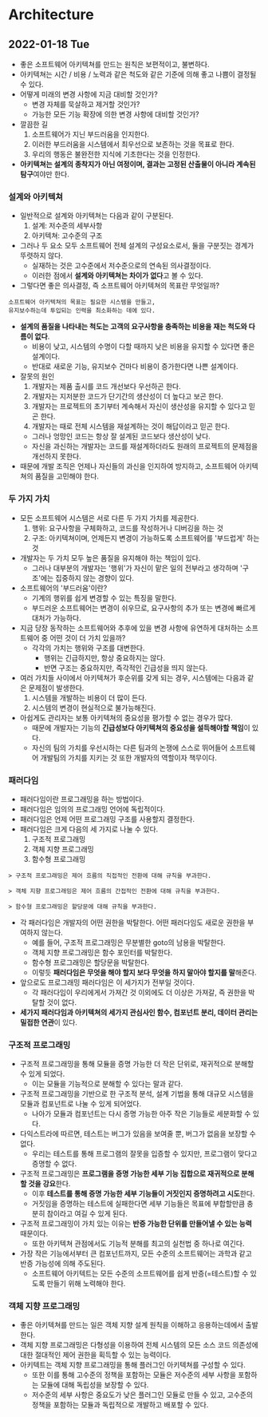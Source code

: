 # Architecture
## 2022-01-18 Tue

* 좋은 소프트웨어 아키텍쳐를 만드는 원칙은 보편적이고, 불변하다.
* 아키텍쳐는 시간 / 비용 / 노력과 같은 척도와 같은 기준에 의해 좋고 나쁨이 결정될 수 있다.
* 어떻게 미래의 변경 사항에 지금 대비할 것인가?
  * 변경 자체를 묵살하고 제거할 것인가?
  * 가능한 모든 기능 확장에 의한 변경 사항에 대비할 것인가?
* 깔끔한 길
  1. 소프트웨어가 지닌 부드러움을 인지한다.
  2. 이러한 부드러움을 시스템에서 최우선으로 보존하는 것을 목표로 한다.
  3. 우리의 행동은 불완전한 지식에 기초한다는 것을 인정한다.
* **아키텍쳐는 설계의 종착지가 아닌 여정이며, 결과는 고정된 산출물이 아니라 계속된 탐구**여야만 한다.

### 설계와 아키텍쳐
* 일반적으로 설계와 아키텍쳐는 다음과 같이 구분된다.
  1. 설계: 저수준의 세부사항
  2. 아키텍쳐: 고수준의 구조
* 그러나 두 요소 모두 소프트웨어 전체 설계의 구성요소로서, 둘을 구분짓는 경계가 뚜렷하지 않다.
  * 실재하는 것은 고수준에서 저수준으로의 연속된 의사결정이다. 
  * 이러한 점에서 **설계와 아키텍쳐는 차이가 없다**고 볼 수 있다.
* 그렇다면 좋은 의사결정, 즉 소프트웨어 아키텍쳐의 목표란 무엇일까?
```
소프트웨어 아키텍쳐의 목표는 필요한 시스템을 만들고, 
유지보수하는데 투입되는 인력을 최소화하는 데에 있다.
```
* **설계의 품질을 나타내는 척도는 고객의 요구사항을 충족하는 비용을 재는 척도와 다름이 없다**.
  * 비용이 낮고, 시스템의 수명이 다할 때까지 낮은 비용을 유지할 수 있다면 좋은 설계이다.
  * 반대로 새로운 기능, 유지보수 건마다 비용이 증가한다면 나쁜 설계이다.
* 잘못의 원인
  1. 개발자는 제품 출시를 코드 개선보다 우선하곤 한다.
  2. 개발자는 지저분한 코드가 단기간의 생산성이 더 높다고 보곤 한다.
  3. 개발자는 프로젝트의 초기부터 계속해서 자신이 생산성을 유지할 수 있다고 믿곤 한다.
  4. 개발자는 때로 전체 시스템을 재설계하는 것이 해답이라고 믿곤 한다.
  * 그러나 엉망인 코드는 항상 잘 설계된 코드보다 생산성이 낮다.
  * 자신을 과신하는 개발자는 코드를 재설계하더라도 원래의 프로젝트의 문제점을 개선하지 못한다.
* 때문에 개발 조직은 언제나 자신들의 과신을 인지하여 방지하고, 소프트웨어 아키텍쳐의 품질을 고민해야 한다.

### 두 가지 가치
* 모든 소프트웨어 시스템은 서로 다른 두 가지 가치를 제공한다.
  1. 행위: 요구사항을 구체화하고, 코드를 작성하거나 디버깅을 하는 것
  2. 구조: 아키텍쳐이며, 언제든지 변경이 가능하도록 소프트웨어를 '부드럽게' 하는 것
* 개발자는 두 가치 모두 높은 품질을 유지해야 하는 책임이 있다.
  * 그러나 대부분의 개발자는 '행위'가 자신이 맡은 일의 전부라고 생각하며 '구조'에는 집중하지 않는 경향이 있다.
* 소프트웨어의 '부드러움'이란?
  * 기계의 행위를 쉽게 변경할 수 있는 특징을 말한다.
  * 부드러운 소프트웨어는 변경이 쉬우므로, 요구사항의 추가 또는 변경에 빠르게 대처가 가능하다.
* 지금 당장 동작하는 소프트웨어와 추후에 있을 변경 사항에 유연하게 대처하는 소프트웨어 중 어떤 것이 더 가치 있을까?
  * 각각의 가치는 행위와 구조를 대변한다.
    * 행위는 긴급하지만, 항상 중요하지는 않다.
    * 반면 구조는 중요하지만, 즉각적인 긴급성을 띄지 않는다.
* 여러 가치들 사이에서 아키텍쳐가 후순위를 갖게 되는 경우, 시스템에는 다음과 같은 문제점이 발생한다.
  1. 시스템을 개발하는 비용이 더 많이 든다.
  2. 시스템의 변경이 현실적으로 불가능해진다.
* 아쉽게도 관리자는 보통 아키텍쳐의 중요성을 평가할 수 없는 경우가 많다.
  * 때문에 개발자는 기능의 **긴급성보다 아키텍쳐의 중요성을 설득해야할 책임**이 있다.
  * 자신의 팀의 가치를 우선시하는 다른 팀과의 논쟁에 스스로 뛰어들어 소프트웨어 개발팀의 가치를 지키는 것 또한 개발자의 역할이자 책무이다.

### 패러다임
* 패러다임이란 프로그래밍을 하는 방법이다.
* 패러다임은 임의의 프로그래밍 언어에 독립적이다.
* 패러다임은 언제 어떤 프로그래밍 구조를 사용할지 결정한다.
* 패러다임은 크게 다음의 세 가지로 나눌 수 있다.
  1. 구조적 프로그래밍
  2. 객체 지향 프로그래밍
  3. 함수형 프로그래밍
```
> 구조적 프로그래밍은 제어 흐름의 직접적인 전환에 대해 규칙을 부과한다.

> 객체 지향 프로그래밍은 제어 흐름의 간접적인 전환에 대해 규칙을 부과한다.

> 함수형 프로그래밍은 할당문에 대해 규칙을 부과한다.
```
* 각 패러다임은 개발자의 어떤 권한을 박탈한다. 어떤 패러다임도 새로운 권한을 부여하지 않는다.
  * 예를 들어, 구조적 프로그래밍은 무분별한 goto의 남용을 박탈한다.
  * 객체 지향 프로그래밍은 함수 포인터를 박탈한다.
  * 함수형 프로그래밍은 할당문을 박탈한다.
  * 이렇듯 **패러다임은 무엇을 해야 할지 보다 무엇을 하지 말아야 할지를 말**해준다.
* 앞으로도 프로그래밍 패러다임은 이 세가지가 전부일 것이다.
  * 각 패러다임이 우리에게서 가져간 것 이외에도 더 이상은 가져갈, 즉 권한을 박탈할 것이 없다.
* **세가지 패러다임과 아키텍쳐의 세가지 관심사인 함수, 컴포넌트 분리, 데이터 관리는 밀접한 연관**이 있다.

### 구조적 프로그래밍
* 구조적 프로그래밍을 통해 모듈을 증명 가능한 더 작은 단위로, 재귀적으로 분해할 수 있게 되었다.
  * 이는 모듈을 기능적으로 분해할 수 있다는 말과 같다.
* 구조적 프로그래밍을 기반으로 한 구조적 분석, 설계 기법을 통해 대규모 시스템을 모듈과 컴포넌트로 나눌 수 있게 되어었다.
  * 나아가 모듈과 컴포넌트는 다시 증명 가능한 아주 작은 기능들로 세분화할 수 있다.
* 다익스트라에 따르면, 테스트는 버그가 있음을 보여줄 뿐, 버그가 없음을 보장할 수 없다.
  * 우리는 테스트를 통해 프로그램의 잘못을 입증할 수 있지만, 프로그램이 맞다고 증명할 수 없다.
* 구조적 프로그래밍은 **프로그램을 증명 가능한 세부 기능 집합으로 재귀적으로 분해할 것을 강요**한다.
  * 이후 **테스트를 통해 증명 가능한 세부 기능들이 거짓인지 증명하려고 시도**한다.
  * 거짓임을 증명하는 테스트에 실패한다면 세부 기능들은 목표에 부합할만큼 충분히 참이라고 여길 수 있게 된다.
* 구조적 프로그래밍이 가치 있는 이유는 **반증 가능한 단위를 만들어낼 수 있는 능력** 때문이다.
  * 또한 아키텍쳐 관점에서도 기능적 분해를 최고의 실천법 중 하나로 여긴다.
* 가장 작은 기능에서부터 큰 컴포넌트까지, 모든 수준의 소프트웨어는 과학과 같고 반증 가능성에 의해 주도된다.
  * 소프트웨어 아키텍트는 모든 수준의 소프트웨어를 쉽게 반증(=테스트)할 수 있도록 만들기 위해 노력해야 한다.

### 객체 지향 프로그래밍
* 좋은 아키텍쳐를 만드는 일은 객체 지향 설계 원칙을 이해하고 응용하는데에서 출발한다.
* 객체 지향 프로그래밍은 다형성을 이용하여 전체 시스템의 모든 소스 코드 의존성에 대한 절대적인 제어 권한을 획득할 수 있는 능력이다.
* 아키텍트는 객체 지향 프로그래밍을 통해 플러그인 아키텍쳐를 구성할 수 있다. 
  * 또한 이를 통해 고수준의 정책을 포함하는 모듈은 저수준의 세부 사항을 포함하는 모듈에 대해 독립성을 보장할 수 있다.
  * 저수준의 세부 사항은 중요도가 낮은 플러그인 모듈로 만들 수 있고, 고수준의 정책을 포함하는 모듈과 독립적으로 개발하고 배포할 수 있다.